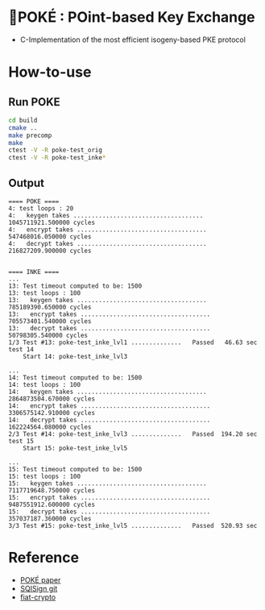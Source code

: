 # 🥗POKÉ : POint-based Key Exchange
+ C-Implementation of the most efficient isogeny-based PKE protocol

# How-to-use
## Run POKE
```bash
cd build
cmake ..
make precomp
make
ctest -V -R poke-test_orig
ctest -V -R poke-test_inke*
```
## Output
```plaintext
==== POKE ====
4: test loops : 20
4:   keygen takes .................................... 1045711921.500000 cycles
4:   encrypt takes .................................... 547468016.050000 cycles
4:   decrypt takes .................................... 216827209.900000 cycles


==== INKE ====
...
13: Test timeout computed to be: 1500
13: test loops : 100
13:   keygen takes .................................... 785189390.650000 cycles
13:   encrypt takes .................................... 705573401.540000 cycles
13:   decrypt takes .................................... 50798305.540000 cycles
1/3 Test #13: poke-test_inke_lvl1 ..............   Passed   46.63 sec
test 14
    Start 14: poke-test_inke_lvl3

...
14: Test timeout computed to be: 1500
14: test loops : 100
14:   keygen takes .................................... 2864873504.670000 cycles
14:   encrypt takes .................................... 3306575142.910000 cycles
14:   decrypt takes .................................... 162224564.080000 cycles
2/3 Test #14: poke-test_inke_lvl3 ..............   Passed  194.20 sec
test 15
    Start 15: poke-test_inke_lvl5

...
15: Test timeout computed to be: 1500
15: test loops : 100
15:   keygen takes .................................... 7117719648.750000 cycles
15:   encrypt takes .................................... 9487551912.600000 cycles
15:   decrypt takes .................................... 357037187.360000 cycles
3/3 Test #15: poke-test_inke_lvl5 ..............   Passed  520.93 sec
```

# Reference
+ [POKÉ paper](https://eprint.iacr.org/2024/624)
+ [SQISign git](https://github.com/SQISign/sqisign2d-west-ac24)
+ [fiat-crypto](https://github.com/mit-plv/fiat-crypto)